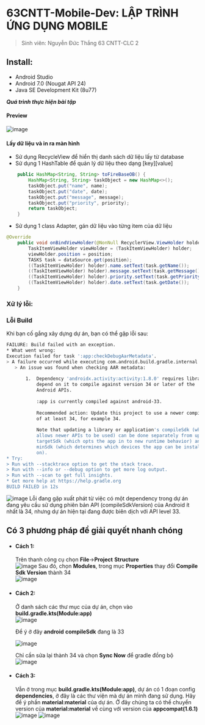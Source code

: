 # 63CNTT-Mobile-Dev: LẬP TRÌNH ỨNG DỤNG MOBILE
> Sinh viên: Nguyễn Đức Thắng 63 CNTT-CLC 2
 ## Install:
 - Android Studio
 - Android 7.0 (Nougat API 24)
 - Java SE Development Kit (8u77)

 ***Quá trình thực hiện bài tập***
 #### Preview
 ![image](https://github.com/Mrk4tsu/Mobile-Dev/blob/FirebaseGeneral/Preview/file.gif)

#### Lấy dữ liệu và in ra màn hình
- Sử dụng RecycleView để hiển thị danh sách dữ liệu lấy từ database
- Sử dụng 1 HashTable để quản lý dữ liệu theo dạng [key][value]
```java
    public HashMap<String, String> toFireBaseOB() {
        HashMap<String, String> taskObject = new HashMap<>();
        taskObject.put("name", name);
        taskObject.put("date", date);
        taskObject.put("message", message);
        taskObject.put("priority", priority);
        return taskObject;
    }
```
- Sử dụng 1 class Adapter, gán dữ liệu vào từng item của dữ liệu
```java
@Override
    public void onBindViewHolder(@NonNull RecyclerView.ViewHolder holder, @SuppressLint("RecyclerView") int position) {
        TaskItemViewHolder viewHolder = (TaskItemViewHolder) holder;
        viewHolder.position = position;
        TASKS task = dataSource.get(position);
        ((TaskItemViewHolder) holder).name.setText(task.getName());
        ((TaskItemViewHolder) holder).message.setText(task.getMessage());
        ((TaskItemViewHolder) holder).priority.setText(task.getPriority());
        ((TaskItemViewHolder) holder).date.setText(task.getDate());
    }
```
 
 ### Xử lý lỗi:
 ### Lỗi Build

Khi bạn cố gắng xây dựng dự án, bạn có thể gặp lỗi sau:

```bash
FAILURE: Build failed with an exception.
* What went wrong:
Execution failed for task ':app:checkDebugAarMetadata'.
> A failure occurred while executing com.android.build.gradle.internal.tasks.CheckAarMetadataWorkAction
   > An issue was found when checking AAR metadata:
     
       1.  Dependency 'androidx.activity:activity:1.8.0' requires libraries and applications that
           depend on it to compile against version 34 or later of the
           Android APIs.
     
           :app is currently compiled against android-33.
     
           Recommended action: Update this project to use a newer compileSdk
           of at least 34, for example 34.
     
           Note that updating a library or application's compileSdk (which
           allows newer APIs to be used) can be done separately from updating
           targetSdk (which opts the app in to new runtime behavior) and
           minSdk (which determines which devices the app can be installed
           on).
* Try:
> Run with --stacktrace option to get the stack trace.
> Run with --info or --debug option to get more log output.
> Run with --scan to get full insights.
* Get more help at https://help.gradle.org
BUILD FAILED in 12s
```
![image](https://github.com/Mrk4tsu/Mobile-Dev/blob/FirebaseGeneral/Preview/error.png)
 Lỗi đang gặp xuất phát từ việc có một dependency trong dự án đang yêu cầu sử dụng phiên bản API (compileSdkVersion) của Android ít nhất là 34, nhưng dự án hiện tại đang được biên dịch với API level 33.
 
 ## Có 3 phương pháp để giải quyết nhanh chóng
 - #### Cách 1:
   Trên thanh công cụ chọn **File**->**Project** **Structure**\
   ![image](https://github.com/Mrk4tsu/Mobile-Dev/blob/FirebaseGeneral/Preview/cach1.png)
   Sau đó, chọn **Modules**, trong mục **Properties** thay đổi **Compile Sdk Version** thành 34<br>
   ![image](https://github.com/Mrk4tsu/Mobile-Dev/blob/FirebaseGeneral/Preview/cach01.png)
 - #### Cách 2:
   
   Ở danh sách các thư mục của dự án, chọn vào **build.gradle.kts(Module:app)**  <br>
   ![image](https://github.com/Mrk4tsu/Mobile-Dev/blob/FirebaseGeneral/Preview/cach2.png)

   Để ý ở đây **android** **compileSdk** đang là 33  <br>
   
   ![image](https://github.com/Mrk4tsu/Mobile-Dev/blob/FirebaseGeneral/Preview/cach3.png)
   
   Chỉ cần sửa lại thành 34 và chọn **Sync Now** để gradle đồng bộ<br>
   ![image](https://github.com/Mrk4tsu/Mobile-Dev/blob/FirebaseGeneral/Preview/syncnow.png)
 - #### Cách 3:
   Vẫn ở trong mục **build.gradle.kts(Module:app)**, dự án có 1 đoạn config **dependencies**, ở đây là các thư viện mà dự án mình đang sử dụng. Hãy để ý phần **material:material** của dự án. Ở đây chúng ta có thể chuyển version của **material:material** về cùng với version của **appcompat(1.6.1)**<br>
   ![image](https://github.com/Mrk4tsu/Mobile-Dev/blob/FirebaseGeneral/Preview/cach02.png)
    ![image](https://github.com/Mrk4tsu/Mobile-Dev/blob/FirebaseGeneral/Preview/cach002.png)
 


